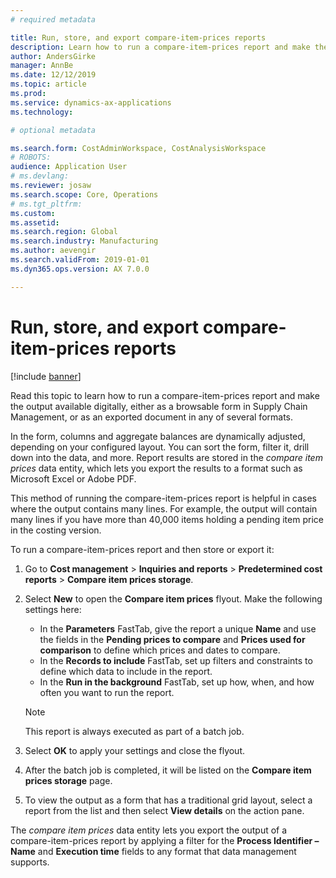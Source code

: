 ```yaml
---
# required metadata

title: Run, store, and export compare-item-prices reports
description: Learn how to run a compare-item-prices report and make the output available digitally
author: AndersGirke
manager: AnnBe
ms.date: 12/12/2019
ms.topic: article
ms.prod:
ms.service: dynamics-ax-applications
ms.technology:

# optional metadata

ms.search.form: CostAdminWorkspace, CostAnalysisWorkspace  
# ROBOTS:
audience: Application User
# ms.devlang: 
ms.reviewer: josaw
ms.search.scope: Core, Operations
# ms.tgt_pltfrm:
ms.custom: 
ms.assetid: 
ms.search.region: Global
ms.search.industry: Manufacturing
ms.author: aevengir
ms.search.validFrom: 2019-01-01
ms.dyn365.ops.version: AX 7.0.0

---
```


# Run, store, and export compare-item-prices reports

[!include [banner](../includes/banner.md)]

Read this topic to learn how to run a compare-item-prices report and make the output available digitally, either as a browsable form in Supply Chain Management, or as an exported document in any of several formats.

In the form, columns and aggregate balances are dynamically adjusted, depending on your configured layout. You can sort the form, filter it, drill down into the data, and more. Report results are stored in the *compare item prices* data entity, which lets you export the results to a format such as Microsoft Excel or Adobe PDF.

This method of running the compare-item-prices report is helpful in cases where the output contains many lines. For example, the output will contain many lines if you have more than 40,000 items holding a pending item price in the costing version.

To run a compare-item-prices report and then store or export it:

1. Go to **Cost management** > **Inquiries and reports** > **Predetermined cost reports** > **Compare item prices storage**.

1. Select **New** to open the **Compare item prices** flyout. Make the following settings here:

    - In the **Parameters** FastTab, give the report a unique **Name** and use the fields in the **Pending prices to compare** and **Prices used for comparison** to define which prices and dates to compare.
    - In the **Records to include** FastTab, set up filters and constraints to define which data to include in the report.
    - In the **Run in the background** FastTab, set up how, when, and how often you want to run the report.
    <!-- editor comment: Many of these settings aren't obvious--do we have any existing documentation to link to from here? My reports were always empty, so I'm missing something. -->
    > [!NOTE]
    > This report is always executed as part of a batch job.

1. Select **OK** to apply your settings and close the flyout.

1. After the batch job is completed, it will be listed on the **Compare item prices storage** page.

1. To view the output as a form that has a traditional grid layout, select a report from the list and then select **View details** on the action pane.

The *compare item prices* data entity lets you export the output of a compare-item-prices report by applying a filter for the **Process Identifier – Name** and **Execution time** fields to any format that data management supports.

<!-- editor comment: I don't understand this last paragraph. I think it's about exporting. Can we give a procedure for this? It seems like I can use the **Open in Microsoft Office** icon to export to Excel, but I can't see how to export to PDF or any other format. -->